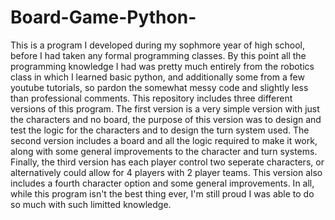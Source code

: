 # Board-Game-Python-
This is a program I developed during my sophmore year of high school, before I had taken any formal programming classes. By this point all the programming knowledge I had was pretty much entirely from the robotics class in which I learned basic python, and additionally some from a few youtube tutorials, so pardon the somewhat messy code and slightly less than professional comments. This repository includes three different versions of this program. The first version is a very simple version with just the characters and no board, the purpose of this version was to design and test the logic for the characters and to design the turn system used. The second version includes a board and all the logic required to make it work, along with some general improvements to the character and turn systems. Finally, the third version has each player control two seperate characters, or alternatively could allow for 4 players with 2 player teams. This version also includes a fourth character option and some general improvements. In all, while this program isn't the best thing ever, I'm still proud I was able to do so much with such limitted knowledge.
